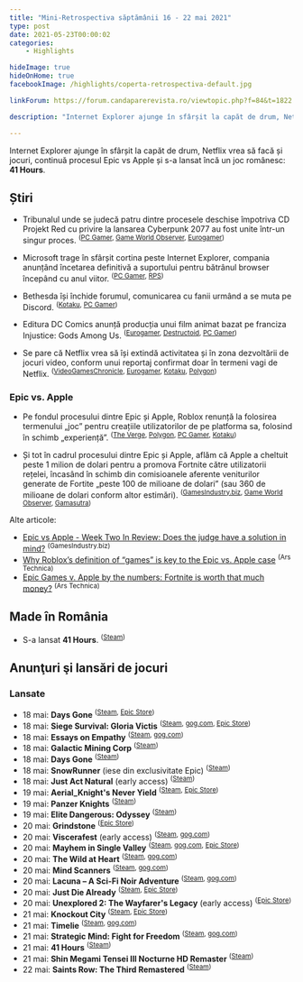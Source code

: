 ```yaml
---
title: "Mini-Retrospectiva săptămânii 16 - 22 mai 2021"
type: post
date: 2021-05-23T00:00:02
categories:
    - Highlights

hideImage: true
hideOnHome: true
facebookImage: /highlights/coperta-retrospectiva-default.jpg

linkForum: https://forum.candaparerevista.ro/viewtopic.php?f=84&t=1822

description: "Internet Explorer ajunge în sfârșit la capăt de drum, Netflix vrea să facă și jocuri, continuă procesul Epic vs Apple și s-a lansat încă un joc românesc: 41 Hours."

---
```


Internet Explorer ajunge în sfârșit la capăt de drum, Netflix vrea să facă și jocuri, continuă procesul Epic vs Apple și s-a lansat încă un joc românesc: **41 Hours**.

## Știri

* Tribunalul unde se judecă patru dintre procesele deschise împotriva CD Projekt Red cu privire la lansarea Cyberpunk 2077 au fost unite într-un singur proces. <sup>([PC Gamer](https://www.pcgamer.com/four-cyberpunk-2077-lawsuits-against-cdpr-have-been-combined-into-one-mega-lawsuit/), [Game World Observer](https://gameworldobserver.com/2021/05/19/one-lawsuite-to-rule-on-all-of-them-lawsuits-against-cdpr-united-into-one), [Eurogamer](https://www.eurogamer.net/articles/2021-05-19-cyberpunk-2077-lawsuits))</sup>

* Microsoft trage în sfârșit cortina peste Internet Explorer, compania anunțând încetarea definitivă a suportului pentru bătrânul browser începând cu anul viitor. <sup>([PC Gamer](https://www.pcgamer.com/microsoft-is-finally-killing-internet-explorer-for-good-in-2022/), [RPS](https://www.rockpapershotgun.com/microsoft-are-retiring-internet-explorer-on-windows-10))</sup>

* Bethesda își închide forumul, comunicarea cu fanii urmând a se muta pe Discord. <sup>([Kotaku](https://kotaku.com/bethesda-is-moving-its-forums-to-discord-and-that-suck-1846931178), [PC Gamer](https://www.pcgamer.com/bethesdas-official-forums-will-be-closed-for-good-next-week/))</sup>

* Editura DC Comics anunță producția unui film animat bazat pe franciza Injustice: Gods Among Us. <sup>([Eurogamer](https://www.eurogamer.net/articles/2021-05-20-dc-announces-injustice-animated-movie), [Destructoid](https://www.destructoid.com/stories/injustice-animated-movie-in-the-works-at-warner-bros--629740.phtml), [PC Gamer](https://www.pcgamer.com/dc-has-revealed-animated-injustice-movie-by-hiding-it-in-the-bonus-features-of-another-movie/))</sup>

* Se pare că Netflix vrea să își extindă activitatea și în zona dezvoltării de jocuri video, conform unui reportaj confirmat doar în termeni vagi de Netflix. <sup>([VideoGamesChronicle](https://www.videogameschronicle.com/news/netflix-is-reportedly-planning-to-expand-into-video-games/), [Eurogamer](https://www.eurogamer.net/articles/2021-05-22-netflix-reportedly-wants-to-get-into-video-games-in-a-big-way), [Kotaku](https://kotaku.com/report-netflix-looking-to-hire-video-game-executive-1846941429), [Polygon](https://www.polygon.com/22447410/netflix-executive-games-expansion-the-information-report))</sup>


### Epic vs. Apple
* Pe fondul procesului dintre Epic și Apple, Roblox renunță la folosirea termenului „joc” pentru creațiile utilizatorilor de pe platforma sa, folosind în schimb „experiență”. <sup>([The Verge](https://www.theverge.com/2021/5/14/22436014/apple-roblox-epic-fortnite-trial-what-is-game-name-change), [Polygon](https://www.polygon.com/22440737/roblox-metaverse-game-experiences-apple-epic-trial), [PC Gamer](https://www.pcgamer.com/roblox-has-eradicated-any-mention-of-being-a-game/), [Kotaku](https://kotaku.com/roblox-is-now-hilariously-pretending-it-is-not-a-game-1846907425))</sup>

* Și tot în cadrul procesului dintre Epic și Apple, aflăm că Apple a cheltuit peste 1 milion de dolari pentru a promova Fortnite către utilizatorii rețelei, încasând în schimb din comisioanele aferente veniturilor generate de Fortite „peste 100 de milioane de dolari” (sau 360 de milioane de dolari conform altor estimări). <sup>([GamesIndustry.biz](https://www.gamesindustry.biz/articles/2021-05-20-apple-spent-usd1m-on-fortnite-marketing-earned-over-usd100m-in-commission), [Game World Observer](https://gameworldobserver.com/2021/05/20/apple-earned-over-100-million-from-fortnite-spending-1-million-on-marketing), [Gamasutra](https://www.gamasutra.com/view/news/381794/Apple_saw_over_100_million_in_revenue_from_Fortnites_stint_on_the_App_Store.php))</sup>


Alte articole:

* [Epic vs Apple - Week Two In Review: Does the judge have a solution in mind?](https://www.gamesindustry.biz/articles/2021-05-18-epic-vs-apple-week-two-in-review-does-the-judge-have-a-solution-in-mind) <sup>(GamesIndustry.biz)</sup>
* [Why Roblox’s definition of “games” is key to the Epic vs. Apple case](https://arstechnica.com/gaming/2021/05/why-robloxs-definition-of-games-is-key-to-the-epic-vs-apple-case/) <sup>(Ars Technica)</sup>
* [Epic Games v. Apple by the numbers: Fortnite is worth that much money?](https://arstechnica.com/gaming/2021/05/by-the-numbers-what-weve-learned-from-the-epic-games-v-apple-trial/) <sup>(Ars Technica)</sup>

## Made în România

* S-a lansat **41 Hours**. <sup>([Steam](https://store.steampowered.com/app/1358020/41_Hours/))</sup>


## Anunţuri şi lansări de jocuri
### Lansate
* 18 mai: **Days Gone** <sup>([Steam](https://store.steampowered.com/app/1259420/Days_Gone/), [Epic Store](https://www.epicgames.com/store/en-US/p/days-gone))</sup>
* 18 mai: **Siege Survival: Gloria Victis** <sup>([Steam](https://store.steampowered.com/app/1167140/Siege_Survival_Gloria_Victis/), [gog.com](https://www.gog.com/game/siege_survival_gloria_victis), [Epic Store](https://www.epicgames.com/store/en-US/p/siege-survival-gloria-victis))</sup>
* 18 mai: **Essays on Empathy** <sup>([Steam](https://store.steampowered.com/app/1586880/Essays_on_Empathy/), [gog.com](https://www.gog.com/game/essays_on_empathy))</sup>
* 18 mai: **Galactic Mining Corp** <sup>([Steam](https://store.steampowered.com/app/1218500/Galactic_Mining_Corp/))</sup>
* 18 mai: **Days Gone** <sup>([Steam](https://store.steampowered.com/app/1259420/Days_Gone/))</sup>
* 18 mai: **SnowRunner** (iese din exclusivitate Epic) <sup>([Steam](https://store.steampowered.com/app/1465360/SnowRunner/))</sup>
* 18 mai: **Just Act Natural** (early access) <sup>([Steam](https://store.steampowered.com/app/1485080/Just_Act_Natural/))</sup>
* 19 mai: **Aerial_Knight's Never Yield** <sup>([Steam](https://store.steampowered.com/app/1323540/Aerial_Knights_Never_Yield/), [Epic Store](https://www.epicgames.com/store/en-US/p/aerial-knights-never-yield))</sup>
* 19 mai: **Panzer Knights** <sup>([Steam](https://store.steampowered.com/app/1416230/Panzer_Knights/))</sup>
* 19 mai: **Elite Dangerous: Odyssey** <sup>([Steam](https://store.steampowered.com/app/1336350/Elite_Dangerous_Odyssey/))</sup>
* 20 mai: **Grindstone** <sup>([Epic Store](https://www.epicgames.com/store/en-US/p/grindstone))</sup>
* 20 mai: **Viscerafest** (early access) <sup>([Steam](https://store.steampowered.com/app/1406780/Viscerafest/), [gog.com](https://www.gog.com/game/viscerafest))</sup>
* 20 mai: **Mayhem in Single Valley** <sup>([Steam](https://store.steampowered.com/app/622680/Mayhem_in_Single_Valley/), [gog.com](https://www.gog.com/game/mayhem_in_single_valley), [Epic Store](https://www.epicgames.com/store/en-US/p/mayhem-in-single-valley))</sup>
* 20 mai: **The Wild at Heart** <sup>([Steam](https://store.steampowered.com/app/1093290/The_Wild_at_Heart/), [gog.com](https://www.gog.com/game/the_wild_at_heart))</sup>
* 20 mai: **Mind Scanners** <sup>([Steam](https://store.steampowered.com/app/1389550/Mind_Scanners/), [gog.com](https://www.gog.com/game/mind_scanners))</sup>
* 20 mai: **Lacuna – A Sci-Fi Noir Adventure** <sup>([Steam](https://store.steampowered.com/app/1364100/Lacuna__A_SciFi_Noir_Adventure/), [gog.com](https://www.gog.com/game/lacuna_a_scifi_noir_adventure))</sup>
* 20 mai: **Just Die Already** <sup>([Steam](https://store.steampowered.com/app/979070/Just_Die_Already/), [Epic Store](https://www.epicgames.com/store/en-US/p/just-die-already))</sup>
* 20 mai: **Unexplored 2: The Wayfarer's Legacy** (early access) <sup>([Epic Store](https://www.epicgames.com/store/en-US/p/unexplored-2))</sup>
* 21 mai: **Knockout City** <sup>([Steam](https://store.steampowered.com/app/1301210/Knockout_City/), [Epic Store](https://www.epicgames.com/store/en-US/p/knockout-city))</sup>
* 21 mai: **Timelie** <sup>([Steam](https://store.steampowered.com/app/1150950/Timelie/), [gog.com](https://www.gog.com/game/timelie))</sup>
* 21 mai: **Strategic Mind: Fight for Freedom** <sup>([Steam](https://store.steampowered.com/app/1381850/Strategic_Mind_Fight_for_Freedom/), [gog.com](https://www.gog.com/game/strategic_mind_fight_for_freedom))</sup>
* 21 mai: **41 Hours** <sup>([Steam](https://store.steampowered.com/app/1358020/41_Hours/))</sup>
* 21 mai: **Shin Megami Tensei III Nocturne HD Remaster** <sup>([Steam](https://store.steampowered.com/app/1413480/Shin_Megami_Tensei_III_Nocturne_HD_Remaster/))</sup>
* 22 mai: **Saints Row: The Third Remastered** <sup>([Steam](https://store.steampowered.com/app/978300/Saints_Row_The_Third_Remastered/))</sup>
